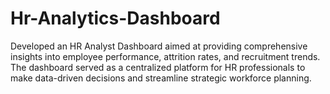 # Hr-Analytics-Dashboard
Developed an HR Analyst Dashboard aimed at providing comprehensive insights into employee performance, attrition rates, and recruitment trends. The dashboard served as a centralized platform for HR professionals to make data-driven decisions and streamline strategic workforce planning.
